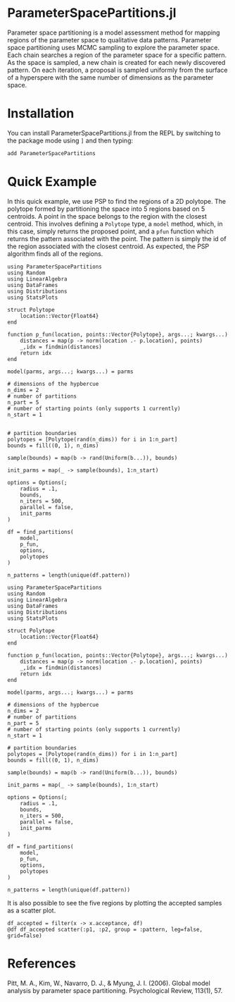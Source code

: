 # ParameterSpacePartitions.jl

Parameter space partitioning is a model assessment method for mapping regions of the parameter space to qualitative data patterns. Parameter space partitioning uses MCMC sampling to explore the parameter space. Each chain searches a region of the parameter space for a specific pattern. As the space is sampled, a new chain is created for each newly discovered pattern. On each iteration, a proposal is sampled uniformly from the surface of a hyperspere with the same number of dimensions as the parameter space. 

# Installation

You can install ParameterSpacePartitions.jl from the REPL by switching to the package mode using `]` and then typing:

```julia 
add ParameterSpacePartitions
```

# Quick Example

In this quick example, we use PSP to find the regions of a 2D polytope. The polytope formed by partitioning the space into 5 regions based on 5 centroids. A point in the space belongs to the region with the closest centroid. This involves defining a `Polytope` type, a `model` method, which, in this case, simply returns the proposed point, and a `pfun` function which returns the pattern associated with the point. The pattern is simply the id of the region associated with the closest centroid. As expected, the PSP algorithm finds all of the regions.

```@setup quick_example
using ParameterSpacePartitions
using Random
using LinearAlgebra
using DataFrames
using Distributions
using StatsPlots

struct Polytope
    location::Vector{Float64}
end

function p_fun(location, points::Vector{Polytope}, args...; kwargs...)
    distances = map(p -> norm(location .- p.location), points)
    _,idx = findmin(distances)
    return idx
end

model(parms, args...; kwargs...) = parms

# dimensions of the hypbercue
n_dims = 2
# number of partitions
n_part = 5
# number of starting points (only supports 1 currently)
n_start = 1


# partition boundaries
polytopes = [Polytope(rand(n_dims)) for i in 1:n_part]
bounds = fill((0, 1), n_dims)

sample(bounds) = map(b -> rand(Uniform(b...)), bounds)

init_parms = map(_ -> sample(bounds), 1:n_start)

options = Options(;
    radius = .1,
    bounds,
    n_iters = 500,
    parallel = false,
    init_parms
)

df = find_partitions(
    model, 
    p_fun, 
    options,
    polytopes
)

n_patterns = length(unique(df.pattern))
```

```@example quick_example 
using ParameterSpacePartitions
using Random
using LinearAlgebra
using DataFrames
using Distributions
using StatsPlots

struct Polytope
    location::Vector{Float64}
end

function p_fun(location, points::Vector{Polytope}, args...; kwargs...)
    distances = map(p -> norm(location .- p.location), points)
    _,idx = findmin(distances)
    return idx
end

model(parms, args...; kwargs...) = parms

# dimensions of the hypbercue
n_dims = 2
# number of partitions
n_part = 5
# number of starting points (only supports 1 currently)
n_start = 1

# partition boundaries
polytopes = [Polytope(rand(n_dims)) for i in 1:n_part]
bounds = fill((0, 1), n_dims)

sample(bounds) = map(b -> rand(Uniform(b...)), bounds)

init_parms = map(_ -> sample(bounds), 1:n_start)

options = Options(;
    radius = .1,
    bounds,
    n_iters = 500,
    parallel = false,
    init_parms
)

df = find_partitions(
    model, 
    p_fun, 
    options,
    polytopes
)

n_patterns = length(unique(df.pattern))
```
It is also possible to see the five regions by plotting the accepted samples as a scatter plot. 
```@example quick_example 
df_accepted = filter(x -> x.acceptance, df)
@df df_accepted scatter(:p1, :p2, group = :pattern, leg=false, grid=false)
```

# References

Pitt, M. A., Kim, W., Navarro, D. J., & Myung, J. I. (2006). Global model analysis by parameter space partitioning. Psychological Review, 113(1), 57.

